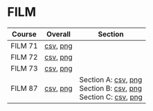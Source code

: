 # FILM

| Course | Overall | Section |
| ------ | ------- | ------- |
| FILM 71 | [csv](https://github.com/UCSD-Historical-Enrollment-Data/2025Spring/blob/main/overall/FILM%2071.csv), [png](https://raw.githubusercontent.com/UCSD-Historical-Enrollment-Data/2025Spring/main/plot_overall/FILM%2071.png) |  |
| FILM 72 | [csv](https://github.com/UCSD-Historical-Enrollment-Data/2025Spring/blob/main/overall/FILM%2072.csv), [png](https://raw.githubusercontent.com/UCSD-Historical-Enrollment-Data/2025Spring/main/plot_overall/FILM%2072.png) |  |
| FILM 73 | [csv](https://github.com/UCSD-Historical-Enrollment-Data/2025Spring/blob/main/overall/FILM%2073.csv), [png](https://raw.githubusercontent.com/UCSD-Historical-Enrollment-Data/2025Spring/main/plot_overall/FILM%2073.png) |  |
| FILM 87 | [csv](https://github.com/UCSD-Historical-Enrollment-Data/2025Spring/blob/main/overall/FILM%2087.csv), [png](https://raw.githubusercontent.com/UCSD-Historical-Enrollment-Data/2025Spring/main/plot_overall/FILM%2087.png) | Section A: [csv](https://github.com/UCSD-Historical-Enrollment-Data/2025Spring/blob/main/section/FILM%2087_A.csv), [png](https://raw.githubusercontent.com/UCSD-Historical-Enrollment-Data/2025Spring/main/plot_section/FILM%2087_A.png)<br>Section B: [csv](https://github.com/UCSD-Historical-Enrollment-Data/2025Spring/blob/main/section/FILM%2087_B.csv), [png](https://raw.githubusercontent.com/UCSD-Historical-Enrollment-Data/2025Spring/main/plot_section/FILM%2087_B.png)<br>Section C: [csv](https://github.com/UCSD-Historical-Enrollment-Data/2025Spring/blob/main/section/FILM%2087_C.csv), [png](https://raw.githubusercontent.com/UCSD-Historical-Enrollment-Data/2025Spring/main/plot_section/FILM%2087_C.png) |
